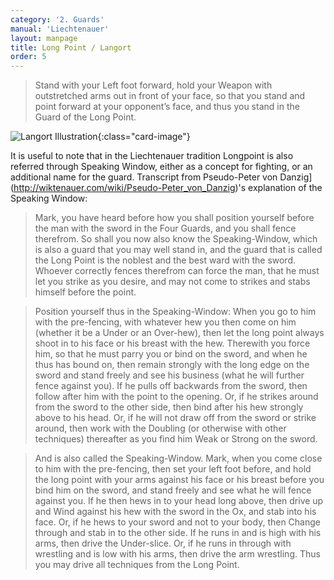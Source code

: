 ```yaml
---
category: '2. Guards'
manual: 'Liechtenauer'
layout: manpage
title: Long Point / Langort
order: 5
---
```


> Stand with your Left foot forward, hold your Weapon with outstretched arms out in front of your face, so that you stand and point forward at your opponent’s face, and thus you stand in the Guard of the Long Point.

![Langort Illustration](/manuals/meyer/images/guards/langort-illustration.jpg){:class="card-image"}

It is useful to note that in the Liechtenauer tradition Longpoint is also referred through Speaking Window, either as a concept for fighting, or an additional name for the guard. Transcript from Pseudo-Peter von Danzig](http://wiktenauer.com/wiki/Pseudo-Peter_von_Danzig)'s explanation of the Speaking Window:

> Mark, you have heard before how you shall position yourself before the man with the sword in the Four Guards, and you shall fence therefrom. So shall you now also know the Speaking-Window, which is also a guard that you may well stand in, and the guard that is called the Long Point is the noblest and the best ward with the sword. Whoever correctly fences therefrom can force the man, that he must let you strike as you desire, and may not come to strikes and stabs himself before the point.

> Position yourself thus in the Speaking-Window: When you go to him with the pre-fencing, with whatever hew you then come on him (whether it be a Under or an Over-hew), then let the long point always shoot in to his face or his breast with the hew. Therewith you force him, so that he must parry you or bind on the sword, and when he thus has bound on, then remain strongly with the long edge on the sword and stand freely and see his business (what he will further fence against you). If he pulls off backwards from the sword, then follow after him with the point to the opening. Or, if he strikes around from the sword to the other side, then bind after his hew strongly above to his head. Or, if he will not draw off from the sword or strike around, then work with the Doubling (or otherwise with other techniques) thereafter as you find him Weak or Strong on the sword.

> And is also called the Speaking-Window. Mark, when you come close to him with the pre-fencing, then set your left foot before, and hold the long point with your arms against his face or his breast before you bind him on the sword, and stand freely and see what he will fence against you. If he then hews in to your head long above, then drive up and Wind against his hew with the sword in the Ox, and stab into his face. Or, if he hews to your sword and not to your body, then Change through and stab in to the other side. If he runs in and is high with his arms, then drive the Under-slice. Or, if he runs in through with wrestling and is low with his arms, then drive the arm wrestling. Thus you may drive all techniques from the Long Point.